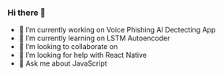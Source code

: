### Hi there 👋

- 🔭 I’m currently working on Voice Phishing AI Dectecting App
- 🌱 I’m currently learning on LSTM Autoencoder
- 👯 I’m looking to collaborate on 
- 🤔 I’m looking for help with React Native
- 💬 Ask me about JavaScript
